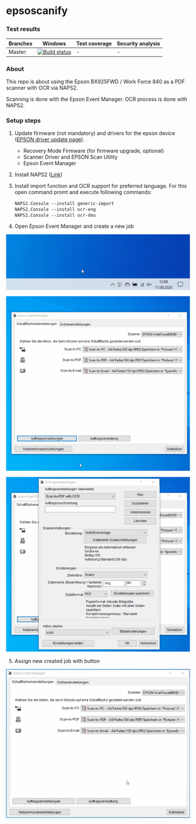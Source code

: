 # epsoscanify

### Test results

Branches  | Windows | Test coverage | Security analysis |
----------|---------|---------------|-------------------|
Master:   | [![Build status](https://ci.appveyor.com/api/projects/status/624byor4rcntugg5?svg=true)](https://ci.appveyor.com/project/m7b/epsoscanify) | -  | - 


### About

This repo is about using the Epson BX925FWD / Work Force 840 as a PDF scanner
with OCR via NAPS2.

Scanning is done with the Epson Event Manager.
OCR process is done with NAPS2.

### Setup steps

1. Update firmware (not mandatory) and drivers for the epson device
   ([EPSON driver update page](https://epson.com/Support/Printers/All-In-Ones/WorkForce-Series/Epson-WorkForce-840/s/SPT_C11CA97201)).
   
   - Recovery Mode Firmware (for firmware upgrade, optional)
   - Scanner Driver and EPSON Scan Utility
   - Epson Event Manager

2. Install NAPS2 ([Link](https://www.naps2.com/))

3. Install import function and OCR support for preferred language. For this open command promt
   and execute following commands:
   
   ```batch
   NAPS2.Console --install generic-import
   NAPS2.Console --install ocr-eng
   NAPS2.Console --install ocr-deu
   ```

4. Open Epson Event Manager and create a new job

<p align="center">
  <img src="pictures/00_open_eem.gif">
</p>

<p align="center">
  <img src="pictures/10_create_new_job.gif">
</p>

<p align="center">
  <img src="pictures/20_setup_job.gif">
</p>

5. Assign new created job with button

<p align="center">
  <img src="pictures/30_assign_button_to_job.gif">
</p>